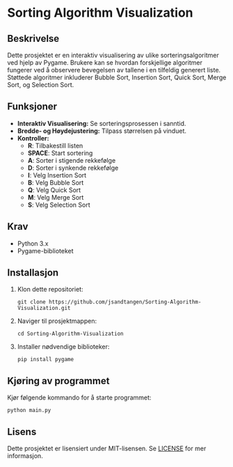 # Sorting Algorithm Visualization

## Beskrivelse
Dette prosjektet er en interaktiv visualisering av ulike sorteringsalgoritmer ved hjelp av Pygame. Brukere kan se hvordan forskjellige algoritmer fungerer ved å observere bevegelsen av tallene i en tilfeldig generert liste. Støttede algoritmer inkluderer Bubble Sort, Insertion Sort, Quick Sort, Merge Sort, og Selection Sort.

## Funksjoner
- **Interaktiv Visualisering:** Se sorteringsprosessen i sanntid.
- **Bredde- og Høydejustering:** Tilpass størrelsen på vinduet.
- **Kontroller:** 
  - **R**: Tilbakestill listen
  - **SPACE**: Start sortering
  - **A**: Sorter i stigende rekkefølge
  - **D**: Sorter i synkende rekkefølge
  - **I**: Velg Insertion Sort
  - **B**: Velg Bubble Sort
  - **Q**: Velg Quick Sort
  - **M**: Velg Merge Sort
  - **S**: Velg Selection Sort

## Krav
- Python 3.x
- Pygame-biblioteket

## Installasjon
1. Klon dette repositoriet:
   ```
   git clone https://github.com/jsandtangen/Sorting-Algorithm-Visualization.git
   ```
2. Naviger til prosjektmappen:
   ```
   cd Sorting-Algorithm-Visualization
   ```
3. Installer nødvendige biblioteker:
   ```
   pip install pygame
   ```

## Kjøring av programmet
Kjør følgende kommando for å starte programmet:
```
python main.py
```

## Lisens
Dette prosjektet er lisensiert under MIT-lisensen. Se [LICENSE](LICENSE) for mer informasjon.
